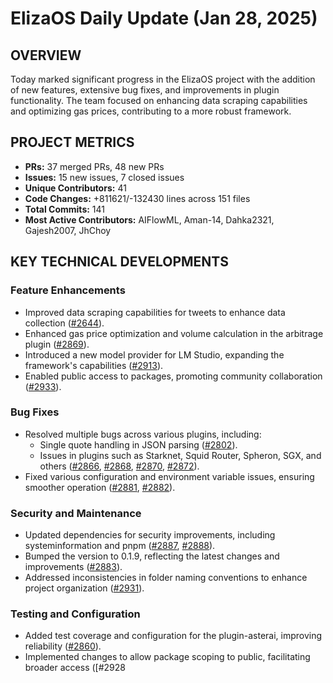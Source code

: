 # ElizaOS Daily Update (Jan 28, 2025)

## OVERVIEW

Today marked significant progress in the ElizaOS project with the addition of new features, extensive bug fixes, and improvements in plugin functionality. The team focused on enhancing data scraping capabilities and optimizing gas prices, contributing to a more robust framework.

## PROJECT METRICS

- **PRs:** 37 merged PRs, 48 new PRs
- **Issues:** 15 new issues, 7 closed issues
- **Unique Contributors:** 41
- **Code Changes:** +811621/-132430 lines across 151 files
- **Total Commits:** 141
- **Most Active Contributors:** AIFlowML, Aman-14, Dahka2321, Gajesh2007, JhChoy

## KEY TECHNICAL DEVELOPMENTS

### Feature Enhancements

- Improved data scraping capabilities for tweets to enhance data collection ([#2644](https://github.com/elizaos/eliza/pull/2644)).
- Enhanced gas price optimization and volume calculation in the arbitrage plugin ([#2869](https://github.com/elizaos/eliza/pull/2869)).
- Introduced a new model provider for LM Studio, expanding the framework's capabilities ([#2913](https://github.com/elizaos/eliza/pull/2913)).
- Enabled public access to packages, promoting community collaboration ([#2933](https://github.com/elizaos/eliza/pull/2933)).

### Bug Fixes

- Resolved multiple bugs across various plugins, including:
  - Single quote handling in JSON parsing ([#2802](https://github.com/elizaos/eliza/pull/2802)).
  - Issues in plugins such as Starknet, Squid Router, Spheron, SGX, and others ([#2866](https://github.com/elizaos/eliza/pull/2866), [#2868](https://github.com/elizaos/eliza/pull/2868), [#2870](https://github.com/elizaos/eliza/pull/2870), [#2872](https://github.com/elizaos/eliza/pull/2872)).
- Fixed various configuration and environment variable issues, ensuring smoother operation ([#2881](https://github.com/elizaos/eliza/pull/2881), [#2882](https://github.com/elizaos/eliza/pull/2882)).

### Security and Maintenance

- Updated dependencies for security improvements, including systeminformation and pnpm ([#2887](https://github.com/elizaos/eliza/pull/2887), [#2888](https://github.com/elizaos/eliza/pull/2888)).
- Bumped the version to 0.1.9, reflecting the latest changes and improvements ([#2883](https://github.com/elizaos/eliza/pull/2883)).
- Addressed inconsistencies in folder naming conventions to enhance project organization ([#2931](https://github.com/elizaos/eliza/pull/2931)).

### Testing and Configuration

- Added test coverage and configuration for the plugin-asterai, improving reliability ([#2860](https://github.com/elizaos/eliza/pull/2860)).
- Implemented changes to allow package scoping to public, facilitating broader access ([#2928
